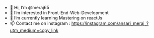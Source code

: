 - 👋 Hi, I’m @meraj65
- 👀 I’m interested in Front-End-Web-Development
- 🌱 I’m currently learning Mastering on reactJs
- 📫 Contact me on instagram : https://instagram.com/ansari_meraj_?utm_medium=copy_link

<!---
meraj65/meraj65 is a ✨ special ✨ repository because its `README.md` (this file) appears on your GitHub profile.
You can click the Preview link to take a look at your changes.
--->

